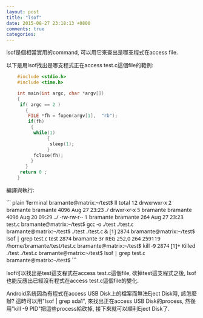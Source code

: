 ```yaml
---
layout: post
title: "lsof"
date: 2015-08-27 23:18:13 +0800
comments: true
categories: 
---
```


lsof是個相當實用的command,
可以用它來查出是哪支程式在access file.

以下是用lsof找出是哪支程式正在access test.c這個file的範例:

``` c test.c
	#include <stdio.h>
	#include <time.h>

	int main(int argc, char *argv[])
	{
	 if( argc == 2 )
	   {
	    FILE *fh = fopen(argv[1],  "rb");
	    if(fh)
	     {
	      while(1)
	           {
	            sleep(1);
	           }
	      fclose(fh);
	     }
	   }
	 return 0 ;
	}
```

編譯與執行:

<font face="sans">
``` plain Terminal
	bramante@matrix:~/test$ ll
	total 12
	drwxrwxr-x 2 bramante bramante 4096 Aug 27 23:23 ./
	drwxr-xr-x 5 bramante bramante 4096 Aug 20 09:29 ../
	-rw-rw-r-- 1 bramante bramante  264 Aug 27 23:23 test.c
	bramante@matrix:~/test$ gcc -o ./test ./test.c
	bramante@matrix:~/test$ ./test ./test.c &
	[1] 2874
	bramante@matrix:~/test$ lsof | grep test.c
	test      2874   bramante    3r      REG  252,0      264 259119 /home/bramante/test/test.c
	bramante@matrix:~/test$ kill -9 2874
	[1]+  Killed                  ./test ./test.c
	bramante@matrix:~/test$ lsof | grep test.c
	bramante@matrix:~/test$
```
</font>

lsof可以找出是test這支程式在access test.c這個file,
砍掉test這支程式之後,
lsof也能反應出已經沒有程式在access test.c這個file的變化.

Android系統因為有程式在access USB Disk上的檔案而無法Eject Disk時,
該怎麼辦? 這時可以用"lsof | grep sda1", 來找出正在access USB Disk的process,
然後用"kill -9 PID"把這些process給砍掉, 接下來就可以順利Eject Disk了.
